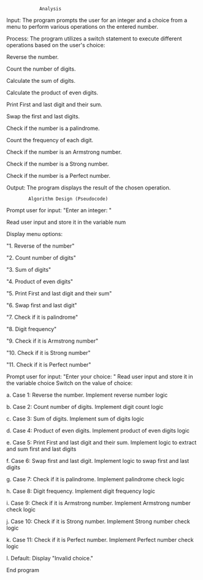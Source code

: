                 Analysis
Input: The program prompts the user for an integer and a choice from a menu to perform various operations on the entered number.

Process: The program utilizes a switch statement to execute different operations based on the user's choice:

Reverse the number.

Count the number of digits.

Calculate the sum of digits.

Calculate the product of even digits.

Print First and last digit and their sum.

Swap the first and last digits.

Check if the number is a palindrome.

Count the frequency of each digit.

Check if the number is an Armstrong number.

Check if the number is a Strong number.

Check if the number is a Perfect number.

Output: The program displays the result of the chosen operation.

            Algorithm Design (Pseudocode)
Prompt user for input: "Enter an integer: "

Read user input and store it in the variable num

Display menu options:

"1. Reverse of the number"

"2. Count number of digits"

"3. Sum of digits"

"4. Product of even digits"

"5. Print First and last digit and their sum"

"6. Swap first and last digit"

"7. Check if it is palindrome"

"8. Digit frequency"

"9. Check if it is Armstrong number"

"10. Check if it is Strong number"

"11. Check if it is Perfect number"

Prompt user for input: "Enter your choice: "
Read user input and store it in the variable choice
Switch on the value of choice:

a. Case 1: Reverse the number.      Implement reverse number logic

b. Case 2: Count number of digits.   Implement digit count logic

c. Case 3: Sum of digits.     Implement sum of digits logic

d. Case 4: Product of even digits.    Implement product of even digits logic

e. Case 5: Print First and last digit and their sum.     Implement logic to extract and sum first and last digits

f. Case 6: Swap first and last digit.    Implement logic to swap first and last digits

g. Case 7: Check if it is palindrome.        Implement palindrome check logic

h. Case 8: Digit frequency.  Implement digit frequency logic

i. Case 9: Check if it is Armstrong number. Implement Armstrong number check logic
 
j. Case 10: Check if it is Strong number.  Implement Strong number check logic

 k. Case 11: Check if it is Perfect number.   Implement Perfect number check logic

l. Default: Display "Invalid choice."

End program
